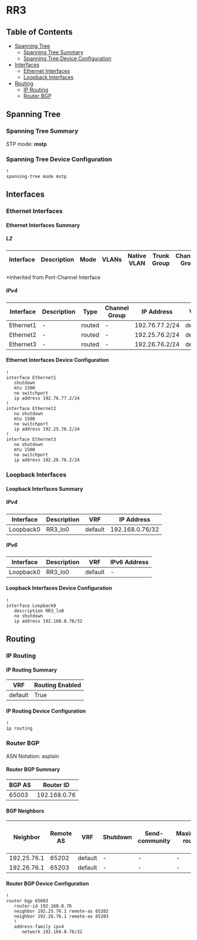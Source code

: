# RR3

## Table of Contents

- [Spanning Tree](#spanning-tree)
  - [Spanning Tree Summary](#spanning-tree-summary)
  - [Spanning Tree Device Configuration](#spanning-tree-device-configuration)
- [Interfaces](#interfaces)
  - [Ethernet Interfaces](#ethernet-interfaces)
  - [Loopback Interfaces](#loopback-interfaces)
- [Routing](#routing)
  - [IP Routing](#ip-routing)
  - [Router BGP](#router-bgp)

## Spanning Tree

### Spanning Tree Summary

STP mode: **mstp**

### Spanning Tree Device Configuration

```eos
!
spanning-tree mode mstp
```

## Interfaces

### Ethernet Interfaces

#### Ethernet Interfaces Summary

##### L2

| Interface | Description | Mode | VLANs | Native VLAN | Trunk Group | Channel-Group |
| --------- | ----------- | ---- | ----- | ----------- | ----------- | ------------- |

*Inherited from Port-Channel Interface

##### IPv4

| Interface | Description | Type | Channel Group | IP Address | VRF |  MTU | Shutdown | ACL In | ACL Out |
| --------- | ----------- | -----| ------------- | ---------- | ----| ---- | -------- | ------ | ------- |
| Ethernet1 | - | routed | - | 192.76.77.2/24 | default | 1500 | True | - | - |
| Ethernet2 | - | routed | - | 192.25.76.2/24 | default | 1500 | False | - | - |
| Ethernet3 | - | routed | - | 192.26.76.2/24 | default | 1500 | False | - | - |

#### Ethernet Interfaces Device Configuration

```eos
!
interface Ethernet1
   shutdown
   mtu 1500
   no switchport
   ip address 192.76.77.2/24
!
interface Ethernet2
   no shutdown
   mtu 1500
   no switchport
   ip address 192.25.76.2/24
!
interface Ethernet3
   no shutdown
   mtu 1500
   no switchport
   ip address 192.26.76.2/24
```

### Loopback Interfaces

#### Loopback Interfaces Summary

##### IPv4

| Interface | Description | VRF | IP Address |
| --------- | ----------- | --- | ---------- |
| Loopback0 | RR3_lo0 | default | 192.168.0.76/32 |

##### IPv6

| Interface | Description | VRF | IPv6 Address |
| --------- | ----------- | --- | ------------ |
| Loopback0 | RR3_lo0 | default | - |

#### Loopback Interfaces Device Configuration

```eos
!
interface Loopback0
   description RR3_lo0
   no shutdown
   ip address 192.168.0.76/32
```

## Routing

### IP Routing

#### IP Routing Summary

| VRF | Routing Enabled |
| --- | --------------- |
| default | True |

#### IP Routing Device Configuration

```eos
!
ip routing
```

### Router BGP

ASN Notation: asplain

#### Router BGP Summary

| BGP AS | Router ID |
| ------ | --------- |
| 65003 | 192.168.0.76 |

#### BGP Neighbors

| Neighbor | Remote AS | VRF | Shutdown | Send-community | Maximum-routes | Allowas-in | BFD | RIB Pre-Policy Retain | Route-Reflector Client | Passive | TTL Max Hops |
| -------- | --------- | --- | -------- | -------------- | -------------- | ---------- | --- | --------------------- | ---------------------- | ------- | ------------ |
| 192.25.76.1 | 65202 | default | - | - | - | - | - | - | - | - | - |
| 192.26.76.1 | 65203 | default | - | - | - | - | - | - | - | - | - |

#### Router BGP Device Configuration

```eos
!
router bgp 65003
   router-id 192.168.0.76
   neighbor 192.25.76.1 remote-as 65202
   neighbor 192.26.76.1 remote-as 65203
   !
   address-family ipv4
      network 192.168.0.76/32
```

